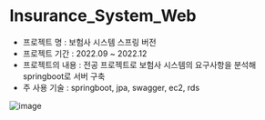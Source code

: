 # Insurance_System_Web

- 프로젝트 명 : 보험사 시스템 스프링 버전
- 프로젝트 기간 : 2022.09 ~ 2022.12 
- 프로젝트의 내용 : 전공 프로젝트로 보험사 시스템의 요구사항을 분석해 springboot로 서버 구축
- 주 사용 기술 : springboot, jpa, swagger, ec2, rds 

![image](https://user-images.githubusercontent.com/81500474/227102529-51e23020-992a-4716-a0a2-43d981123dea.png)
